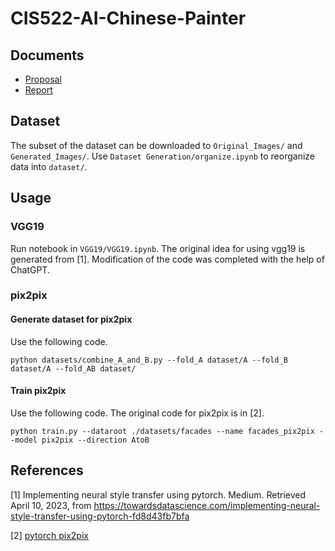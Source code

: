 # CIS522-AI-Chinese-Painter
## Documents

- [Proposal](https://docs.google.com/document/d/1sx3odUWFPOJsPg79FHZpckVfEO-G1LKSqAN0X61I7Q8/edit?usp=share_link)
- [Report](https://docs.google.com/document/d/1eJ36d50nTtlIOGf2mf6LKthkFzwGvmw-OqPKzY8fik4/edit?usp=share_link)

## Dataset

The subset of the dataset can be downloaded to `Original_Images/` and `Generated_Images/`. Use `Dataset Generation/organize.ipynb` to reorganize data into `dataset/`.

## Usage

### VGG19

Run notebook in `VGG19/VGG19.ipynb`. The original idea for using vgg19 is generated from [1]. Modification of the code was completed with the help of ChatGPT.

### pix2pix

#### Generate dataset for pix2pix

Use the following code.

```shell
python datasets/combine_A_and_B.py --fold_A dataset/A --fold_B dataset/A --fold_AB dataset/
```

#### Train pix2pix

Use the following code. The original code for pix2pix is in [2].

```shell
python train.py --dataroot ./datasets/facades --name facades_pix2pix --model pix2pix --direction AtoB
```

## References

[1] Implementing neural style transfer using pytorch. Medium. Retrieved April 10, 2023, from https://towardsdatascience.com/implementing-neural-style-transfer-using-pytorch-fd8d43fb7bfa

[2] [pytorch pix2pix](https://github.com/junyanz/pytorch-CycleGAN-and-pix2pix)
